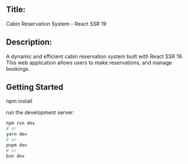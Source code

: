 ## Title:
Cabin Reservation System - React SSR 19

## Description:
A dynamic and efficient cabin reservation system built with React SSR 19. This web application allows users to make reservations, and manage bookings.

## Getting Started

npm install

run the development server:

```bash
npm run dev
# or
yarn dev
# or
pnpm dev
# or
bun dev
```

